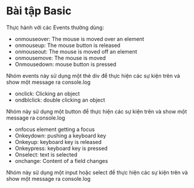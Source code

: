 # Bài tập Basic

Thực hành với các Events thường dùng:

- onmouseover: The mouse is moved over an element 
- onmouseup: The mouse button is released 
- onmouseout: The mouse  is moved off an element 
- onmousemove: The mouse is moved 
- Onmousedown: mouse button is pressed  

Nhóm events này sử dụng một thẻ div để thực hiện các sự kiện trên và show một message ra console.log


- onclick: Clicking an object  
- ondblclick: double clicking an object  

Nhóm này sử dụng một button để thực hiện các sự kiện trên và show một message ra console.log


- onfocus element getting a focus  
- Onkeydown: pushing a keyboard key 
- Onkeyup: keyboard key is released 
- Onkeypress: keyboard key is pressed  
- Onselect: text is selected
- onchange: Content of a field changes 


Nhóm này sử dụng một input hoặc select để thực hiện các sự kiện trên và show một message ra console.log